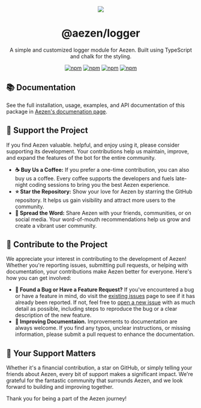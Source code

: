 <div align="center">
  <img src="https://media.discordapp.net/attachments/1183338541690933288/1241012413118156830/1710933760586.png?ex=6655d560&is=665483e0&hm=c938accd054082ec3504d13f4bbe52a41df51d6683d6c6bafde88db42c6c5a42&" />
  
  # @aezen/logger
  A simple and customized logger module for Aezen. Built using TypeScript and chalk for the styling.

  [![npm](https://img.shields.io/npm/v/@aezen/localization?color=crimson&logo=npm&style=flat-square&label=@aezen/localization)](https://www.npmjs.com/package/@aezen/localization)
  [![npm](https://img.shields.io/npm/v/@aezen/duration?color=crimson&logo=npm&style=flat-square&label=@aezen/duration)](https://www.npmjs.com/package/@aezen/duration)
  [![npm](https://img.shields.io/npm/v/@aezen/logger?color=crimson&logo=npm&style=flat-square&label=@aezen/logger)](https://www.npmjs.com/package/@aezen/logger)
  [![npm](https://img.shields.io/npm/v/@aezen/stores?color=crimson&logo=npm&style=flat-square&label=@aezen/stores)](https://www.npmjs.com/package/@aezen/stores)
</div>

## 📚 Documentation
See the full installation, usage, examples, and API documentation of this package in [Aezen's documenation page](https://docs.aezen.xyz/).

## 🩵 Support the Project
If you find Aezen valuable. helpful, and enjoy using it, please consider supporting its development. Your contributions help us maintain, improve, and expand the features of the bot for the entire community.

- **☕ Buy Us a Coffee:** If you prefer a one-time contribution, you can also buy us a coffee. Every coffee supports the developers and fuels late-night coding sessions to bring you the best Aezen experience.
- **⭐ Star the Repository:** Show your love for Aezen by starring the GitHub repository. It helps us gain visibility and attract more users to the community.
- **🌊 Spread the Word:** Share Aezen with your friends, communities, or on social media. Your word-of-mouth recommendations help us grow and create a vibrant user community.

## 🤝 Contribute to the Project
We appreciate your interest in contributing to the development of Aezen! Whether you're reporting issues, submitting pull requests, or helping with documentation, your contributions make Aezen better for everyone. Here's how you can get involved:
- **🐛 Found a Bug or Have a Feature Request?** If you've encountered a bug or have a feature in mind, do visit the [existing issues](https://github.com/aezenbot/packages/issues) page to see if it has already been reported. If not, feel free to [open a new issue](https://github.com/aezenbot/packages/issues/new) with as much detail as possible, including steps to reproduce the bug or a clear description of the new feature.
- **💯 Improving Documentaion.** Improvements to documentation are always welcome. If you find any typos, unclear instructions, or missing information, please submit a pull request to enhance the documentation.

## 🦊 Your Support Matters
Whether it's a financial contribution, a star on GitHub, or simply telling your friends about Aezen, every bit of support makes a significant impact. We're grateful for the fantastic community that surrounds Aezen, and we look forward to building and improving together.

Thank you for being a part of the Aezen journey!